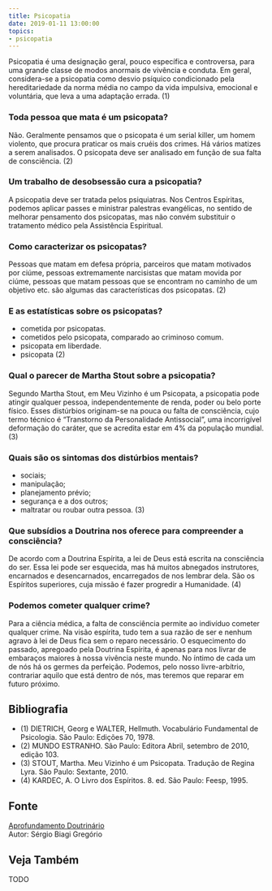 ```yaml
---
title: Psicopatia
date: 2019-01-11 13:00:00
topics: 
- psicopatia 
---
```


Psicopatia é uma designação geral, pouco específica e controversa, para
uma grande classe de modos anormais de vivência e conduta. Em geral,
considera-se a psicopatia como desvio psíquico condicionado pela
hereditariedade da norma média no campo da vida impulsiva, emocional e
voluntária, que leva a uma adaptação errada. (1)

### Toda pessoa que mata é um psicopata?
Não. Geralmente pensamos que o psicopata é um serial killer, um homem
violento, que procura praticar os mais cruéis dos crimes. Há vários
matizes a serem analisados. O psicopata deve ser analisado em função de
sua falta de consciência. (2)

### Um trabalho de desobsessão cura a psicopatia?
A psicopatia deve ser tratada pelos psiquiatras. Nos Centros Espíritas,
podemos aplicar passes e ministrar palestras evangélicas, no sentido de
melhorar pensamento dos psicopatas, mas não convém substituir o
tratamento médico pela Assistência Espiritual.

### Como caracterizar os psicopatas?
Pessoas que matam em defesa própria, parceiros que matam motivados por
ciúme, pessoas extremamente narcisistas que matam movida por ciúme,
pessoas que matam pessoas que se encontram no caminho de um objetivo
etc. são algumas das características dos psicopatas. (2)

### E as estatísticas sobre os psicopatas?
* cometida por psicopatas.
* cometidos pelo psicopata, comparado ao criminoso comum.
* psicopata em liberdade.
* psicopata (2)

### Qual o parecer de Martha Stout sobre a psicopatia?
Segundo Martha Stout, em Meu Vizinho é um Psicopata, a psicopatia pode
atingir qualquer pessoa, independentemente de renda, poder ou belo porte
físico. Esses distúrbios originam-se na pouca ou falta de consciência,
cujo termo técnico é “Transtorno da Personalidade Antissocial”, uma
incorrigível deformação do caráter, que se acredita estar em 4% da
população mundial. (3)

### Quais são os sintomas dos distúrbios mentais?
* sociais;
* manipulação;
* planejamento prévio;
* segurança e a dos outros;
* maltratar ou roubar outra pessoa. (3)

### Que subsídios a Doutrina nos oferece para compreender a consciência?
De acordo com a Doutrina Espírita, a lei de Deus está escrita na
consciência do ser. Essa lei pode ser esquecida, mas há muitos abnegados
instrutores, encarnados e desencarnados, encarregados de nos lembrar
dela. São os Espíritos superiores, cuja missão é fazer progredir a
Humanidade. (4)

### Podemos cometer qualquer crime?
Para a ciência médica, a falta de consciência permite ao indivíduo
cometer qualquer crime. Na visão espírita, tudo tem a sua razão de ser e
nenhum agravo à lei de Deus fica sem o reparo necessário. O esquecimento
do passado, apregoado pela Doutrina Espírita, é apenas para nos livrar
de embaraços maiores à nossa vivência neste mundo. No íntimo de cada um
de nós há os germes da perfeição. Podemos, pelo nosso livre-arbítrio,
contrariar aquilo que está dentro de nós, mas teremos que reparar em
futuro próximo.


## Bibliografia
* (1) DIETRICH, Georg e WALTER, Hellmuth. Vocabulário Fundamental de Psicologia. São Paulo: Edições 70, 1978.
* (2) MUNDO ESTRANHO. São Paulo: Editora Abril, setembro de 2010, edição 103.
* (3) STOUT, Martha. Meu Vizinho é um Psicopata. Tradução de Regina Lyra. São Paulo: Sextante, 2010.
* (4) KARDEC, A. O Livro dos Espíritos. 8. ed. São Paulo: Feesp, 1995.

## Fonte
[Aprofundamento Doutrinário](https://sites.google.com/view/aprofundamentodoutrinario/psicopatia-e-espiritismo)  
Autor: Sérgio Biagi Gregório

## Veja Também
TODO


